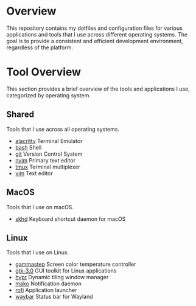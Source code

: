 # Overview

This repository contains my dotfiles and configuration files for various applications and tools that I use across different operating systems. The goal is to provide a consistent and efficient development environment, regardless of the platform.

# Tool Overview

This section provides a brief overview of the tools and applications I use, categorized by operating system.

## Shared

Tools that I use across all operating systems.
- [alacritty](https://alacritty.org/) Terminal Emulator
- [bash](https://www.gnu.org/software/bash/) Shell
- [git](https://git-scm.com/) Version Control System
- [nvim](https://neovim.io/) Primary text editor
- [tmux](https://github.com/tmux/tmux) Terminal multiplexer
- [vim](https://www.vim.org/) Text editor

## MacOS

Tools that I use on macOS.
- [skhd](https://github.com/koekeishiya/skhd) Keyboard shortcut daemon for macOS

## Linux

Tools that I use on Linux.
- [gammastep](https://gitlab.com/chinstrap/gammastep) Screen color temperature controller
- [gtk-3.0](https://docs.gtk.org/gtk3/) GUI toolkit for Linux applications
- [hypr](https://docs.gtk.org/gtk3/) Dynamic tiling window manager
- [mako](https://github.com/emersion/mako) Notification daemon
- [rofi](https://github.com/davatorium/rofi) Application launcher
- [waybar](https://github.com/Alexays/Waybar) Status bar for Wayland
